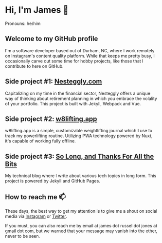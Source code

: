 # Hi, I'm James 👋

Pronouns: he/him

## Welcome to my GitHub profile

I'm a software developer based out of Durham, NC, where I work remotely on Instagram's content quality platform. While that keeps me pretty busy, I occasionally carve out some time for hobby projects, like those that I contribute to here on GitHub.

## Side project #1: [Nesteggly.com](https://www.nesteggly.com)

Capitalizing on my time in the financial sector, Nesteggly offers a unique way of thinking about retirement planning in which you embrace the volality of your portfolio. This project is built with Jekyll, Webpack and Vue.

## Side project #2: [w8lifting.app](https://w8lifting.app)

w8lifting.app is a simple, customizable weightlifting journal which I use to track my powerlifting routine. Utilizing PWA technology powered by Nuxt, it's capable of working fully offline.

## Side project #3: [So Long, and Thanks For All the Bits](https://blog.cumulosoftware.com/)

My technical blog where I write about various tech topics in long form. This project is powered by Jekyll and GitHub Pages.

## How to reach me 📫

These days, the best way to get my attention is to give me a shout on social media via [Instagram](https://www.instagram.com/mrjonze) or [Twitter](https://twitter.com/james_output).

If you must, you can also reach me by email at james dot russel dot jones at gmail dot com, but we warned that your message may vanish into the ether, never to be seen.

